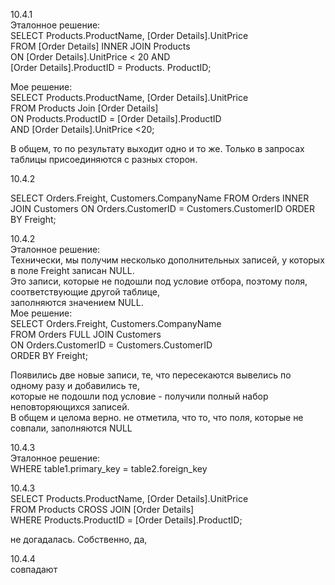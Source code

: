 10.4.1  
Эталонное решение:  
SELECT Products.ProductName, [Order Details].UnitPrice  
FROM [Order Details] INNER JOIN Products  
ON [Order Details].UnitPrice < 20 AND  
   [Order Details].ProductID = Products. ProductID;   

Мое решение:  
SELECT Products.ProductName, [Order Details].UnitPrice  
FROM Products Join [Order Details]  
ON Products.ProductID = [Order Details].ProductID  
AND [Order Details].UnitPrice <20;  

В общем, то по результату выходит одно и то же. 
Только в запросах таблицы присоединяются с разных сторон.  

 
  10.4.2 
   
SELECT Orders.Freight, Customers.CompanyName
FROM Orders INNER JOIN Customers
ON Orders.CustomerID = Customers.CustomerID
ORDER BY Freight; 

10.4.2  
Эталонное решение:  
Технически, мы получим несколько дополнительных записей, у которых в поле Freight записан NULL.  
Это записи, которые не подошли под условие отбора, поэтому поля, соответствующие другой таблице,  
заполняются значением NULL.  
Мое решение:    
SELECT Orders.Freight, Customers.CompanyName  
FROM Orders FULL JOIN Customers  
ON Orders.CustomerID = Customers.CustomerID  
ORDER BY Freight;  
  
Появились две новые записи, те, что пересекаются вывелись по одному разу и добавились те,  
которые не подошли под условие - получили полный набор неповторяющихся записей.  
В общем и целома верно. не отметила, что то, что поля, которые не совпали, заполняются NULL



10.4.3  
Эталонное решение:  
WHERE table1.primary_key = table2.foreign_key  
  
10.4.3   
SELECT Products.ProductName, [Order Details].UnitPrice    
FROM Products CROSS JOIN [Order Details]   
WHERE Products.ProductID = [Order Details].ProductID;  

не догадалась.
Собственно, да, 
  
10.4.4  
совпадают


